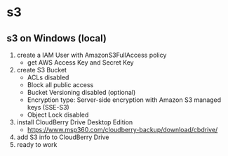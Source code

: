 # s3
## s3 on Windows (local)
1. create a IAM User with AmazonS3FullAccess policy
    - get AWS Access Key and Secret Key
2. create S3 Bucket
    - ACLs disabled
    - Block all public access
    - Bucket Versioning disabled (optional)
    - Encryption type: Server-side encryption with Amazon S3 managed keys (SSE-S3)
    - Object Lock disabled
3. install CloudBerry Drive Desktop Edition
    - https://www.msp360.com/cloudberry-backup/download/cbdrive/
4. add S3 info to CloudBerry Drive
5. ready to work
